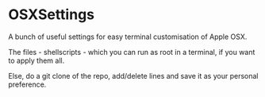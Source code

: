 # OSXSettings
 
A bunch of useful settings for easy terminal customisation of Apple OSX.

The files - shellscripts - which you can run as root in a terminal, if you want to apply them all.

Else, do a git clone of the repo, add/delete lines and save it as your personal preference.


